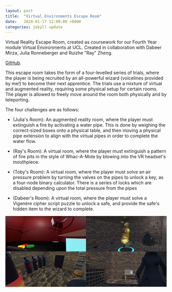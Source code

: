 ```yaml
---
layout: post
title:  "Virtual Environments Escape Room"
date:   2020-01-17 12:00:00 +0000
categories: jekyll update
---
```


Virtual Reality Escape Room, created as coursework for our Fourth Year module Virtual Environments at UCL. Created in collaboration with Dabeer Mirza, Julia Ronneberger and Ruizhe "Ray" Zheng.

[GitHub][virtual-environments].

This escape room takes the form of a four-levelled series of trials, where the player is being recruited by an all-powerful wizard (voicelines provided by me!) to become their next apprentice. The trials use a mixture of virtual and augmented reality, requiring some physical setup for certain rooms. The player is allowed to freely move around the room both physically and by teleporting.

The four challenges are as follows:

- (Julia's Room): An augmented reality room, where the player must extinguish a fire by activating a water pipe. This is done by weighing the correct-sized boxes onto a physical table, and then moving a physical pipe extension to align with the virtual pipes in order to complete the water flow.

- (Ray's Room): A virtual room, where the player must extinguish a pattern of fire pits in the style of Whac-A-Mole by blowing into the VR headset's mouthpiece.

- (Toby's Room): A virtual room, where the player must solve an air pressure problem by turning the valves on the pipes to unlock a key, as a four-node binary calculator. There is a series of locks which are disabled depending upon the total pressure from the pipes

- (Dabeer's Room): A virtual room, where the player must solve a Vigenère cipher script puzzle to unlock a safe, and provide the safe's hidden item to the wizard to complete.

![The four trials of our Escape Room.](/img/VE_Escape_Room.png)

[virtual-environments]: https://github.com/Doberman0/Virtual-Environments